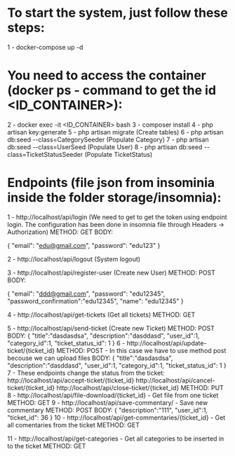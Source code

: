 # To start the system, just follow these steps:

1 - docker-compose up -d

# You need to access the container (docker ps - command to get the id <ID_CONTAINER>):

2 - docker exec -it <ID_CONTAINER> bash
3 - composer install
4 - php artisan key:generate
5 - php artisan migrate (Create tables)
6 - php artisan db:seed --class=CategorySeeder (Populate Category)
7 - php artisan db:seed --class=UserSeed (Populate User)
8 - php artisan db:seed --class=TicketStatusSeeder (Populate TicketStatus)


# Endpoints (file json from insominia inside the folder storage/insomnia):

1 -  http://localhost/api/login  (We need to get to get the token using endpoint login. The configuration has been done in insomnia file through Headers -> Authorization)
METHOD: GET 
BODY:

{
	"email": "edu@gmail.com",
	"password": "edu123"
}

2 - http://localhost/api/logout (System logout)

3 - http://localhost/api/register-user (Create new User)
METHOD: POST
BODY:

{
	"email": "ddd@gmail.com",
	"password": "edu12345",
	"password_confirmation":"edu12345",
	"name": "edu12345"
}

4 - http://localhost/api/get-tickets (Get all tickets)
METHOD: GET

5 - http://localhost/api/send-ticket (Create new Ticket)
METHOD: POST
BODY:
{
	"title":"dasdasdsa",
	"description":"dasddasd",
	"user_id":1,
	"category_id":1,
	"ticket_status_id": 1
}
6 - http://localhost/api/update-ticket/{ticket_id}
METHOD: POST - In this case we have to use method post becouse we can upload files
BODY:
{
	"title":"dasdasdsa",
	"description":"dasddasd",
	"user_id":1,
	"category_id":1,
	"ticket_status_id": 1
}
7 - These endpoints change the status from the ticket:
http://localhost/api/accept-ticket/{ticket_id}
http://localhost/api/cancel-ticket/{ticket_id}
http://localhost/api/close-ticket/{ticket_id}
METHOD: PUT
8 - http://localhost/api/file-download/{ticket_id} - Get file from one ticket
METHOD: GET
9 - http://localhost/api/save-commentary/ - Save new commentary
METHOD: POST
BODY:
{
	"description":"111",
	"user_id":1,
	"ticket_id": 36
}
10 - http://localhost/api/get-commentaries/{ticket_id} - Get all comentaries from the ticket
METHOD: GET

11 - http://localhost/api/get-categories - Get all categories to be inserted in to the ticket
METHOD: GET
